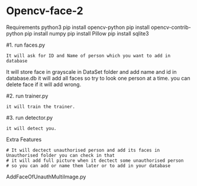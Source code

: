 # Opencv-face-2
Requirements 
python3
pip install opencv-python
pip install opencv-contrib-python
pip install numpy
pip install Pillow
pip install sqlite3


#1. run faces.py 
	
	It will ask for ID and Name of person which you want to add in database 
  It will store face in grayscale in DataSet folder 
  and add name and id in database.db 
  it will add all faces so try to look one person at a time.
  you can delete face if it will add wrong.

#2. run trainer.py

	it will train the trainer.

#3. run detector.py 

	it will detect you.
  
  Extra Features 
  
    # It will dectect unauthorised person and add its faces in Unauthorised folder you can check in that 
    # it will add full picture when it dectect some unauthorised person 
    # so you can add or name them later or to add in your database
    




AddFaceOfUnauthMultiImage.py 




